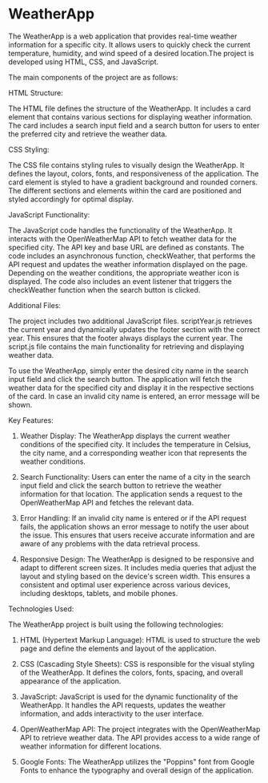# WeatherApp
The WeatherApp is a web application that provides real-time weather information for a specific city. It allows users to quickly check the current temperature, humidity, and wind speed of a desired location.The project is developed using HTML, CSS, and JavaScript.

The main components of the project are as follows:

HTML Structure:

The HTML file defines the structure of the WeatherApp. It includes a card element that contains various sections for displaying weather information. The card includes a search input field and a search button for users to enter the preferred city and retrieve the weather data.

CSS Styling:

The CSS file contains styling rules to visually design the WeatherApp. It defines the layout, colors, fonts, and responsiveness of the application. The card element is styled to have a gradient background and rounded corners. The different sections and elements within the card are positioned and styled accordingly for optimal display.

JavaScript Functionality:

The JavaScript code handles the functionality of the WeatherApp. It interacts with the OpenWeatherMap API to fetch weather data for the specified city. The API key and base URL are defined as constants. The code includes an asynchronous function, checkWeather, that performs the API request and updates the weather information displayed on the page. Depending on the weather conditions, the appropriate weather icon is displayed. The code also includes an event listener that triggers the checkWeather function when the search button is clicked.

Additional Files:

The project includes two additional JavaScript files. scriptYear.js retrieves the current year and dynamically updates the footer section with the correct year. This ensures that the footer always displays the current year. The script.js file contains the main functionality for retrieving and displaying weather data.

To use the WeatherApp, simply enter the desired city name in the search input field and click the search button. The application will fetch the weather data for the specified city and display it in the respective sections of the card. In case an invalid city name is entered, an error message will be shown.

Key Features:

1) Weather Display: The WeatherApp displays the current weather conditions of the specified city. It includes the temperature in Celsius, the city name, and a corresponding weather icon that represents the weather conditions.

2) Search Functionality: Users can enter the name of a city in the search input field and click the search button to retrieve the weather information for that location. The application sends a request to the OpenWeatherMap API and fetches the relevant data.

3) Error Handling: If an invalid city name is entered or if the API request fails, the application shows an error message to notify the user about the issue. This ensures that users receive accurate information and are aware of any problems with the data retrieval process.

4) Responsive Design: The WeatherApp is designed to be responsive and adapt to different screen sizes. It includes media queries that adjust the layout and styling based on the device's screen width. This ensures a consistent and optimal user experience across various devices, including desktops, tablets, and mobile phones.

Technologies Used:

The WeatherApp project is built using the following technologies:

1) HTML (Hypertext Markup Language): HTML is used to structure the web page and define the elements and layout of the application.

2) CSS (Cascading Style Sheets): CSS is responsible for the visual styling of the WeatherApp. It defines the colors, fonts, spacing, and overall appearance of the application.

3) JavaScript: JavaScript is used for the dynamic functionality of the WeatherApp. It handles the API requests, updates the weather information, and adds interactivity to the user interface.

4) OpenWeatherMap API: The project integrates with the OpenWeatherMap API to retrieve weather data. The API provides access to a wide range of weather information for different locations.

5) Google Fonts: The WeatherApp utilizes the "Poppins" font from Google Fonts to enhance the typography and overall design of the application.

